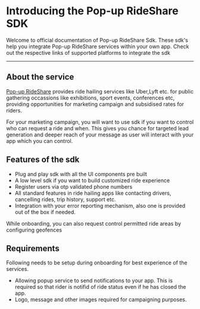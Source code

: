 # Introducing the Pop-up RideShare SDK
Welcome to official documentation of Pop-up RideShare Sdk. These sdk's help you integrate Pop-up RideShare services within your own app. Check out the respective links of supported platforms to integrate the sdk
___

## About the service

[Pop-up RideShare](https://www.popuprideshare.com) provides ride hailing services like Uber,Lyft etc.
for public gathering occassions like exhibitions, sport events, conferences etc, providing 
opportunities for marketing campaign and subsidised rates for riders.

For your marketing campaign, you will want to use sdk if you want to control who can request a ride and when. 
This gives you chance for targeted lead generation and deeper reach of your message as user will interact with your 
app which you can control.


## Features of the sdk

- Plug and play sdk with all the UI components pre built
- A low level sdk if you want to build customized ride experience
- Register users via otp validated phone numbers
- All standard features in ride hailing apps like contacting drivers, cancelling rides, trip history, support etc.
- Integration with your error reporting mechanism, also one is provided out of the box if needed.

While onboarding, you can also request control permitted ride areas by configuring geofences


## Requirements
Following needs to be setup during onboarding for best experience of the services.

- Allowing popup service to send notifications to your app. This is required so that rider is notifid of ride status even if he has closed the app.
- Logo, message and other images required for campaigning purposes.


